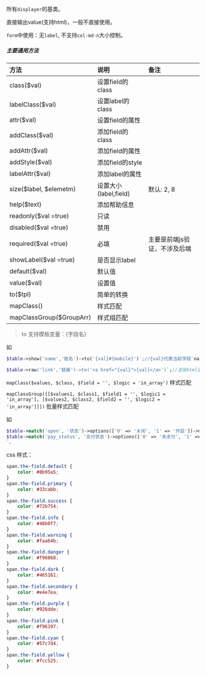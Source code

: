 所有`displayer`的基类。

直接输出value(支持html)，一般不直接使用。

`form`中使用：无`label`, 不支持`col-md-n`大小控制。

##### 主要通用方法
|  方法    |  说明    |  备注  |
| :-- | :-- | :-- |
|class($val)|设置field的class||
|labelClass($val) | 设置label的class ||
|attr($val) | 设置field的属性 ||
|addClass($val) |添加field的class ||
|addAttr($val) |添加field的属性 ||
|addStyle($val) |  添加field的style ||
|labelAttr($val) | 添加label的属性 ||
|size($label, $elemetm) | 设置大小(label,field)|默认: 2, 8|
|help($text) | 添加帮助信息 ||
|readonly($val =true) | 只读 ||
|disabled($val =true) | 禁用 ||
|required($val =true) | 必填 |主要是前端js验证，不涉及后端|
|showLabel($val =true) | 是否显示label ||
|default($val) | 默认值 ||
|value($val) | 设置值 ||
|to($tpl) | 简单的转换 ||
|mapClass() | 样式匹配 ||
|mapClassGroup($GroupArr) | 样式组匹配 ||

>to
支持模板变量：{字段名}  

如 
```php
$table->show('name','姓名')->to('{val}#{mobile}')`;//{val}代表当前字段`name`值，{mobile}为这条记录中的`mobile`字段值。

$table->raw('link','链接')->to('<a href="{val}">{val}</a>')`;//渲染html要用`raw`或`field`
```
`mapClass($values, $class, $field = '', $logic = 'in_array')` 样式匹配 

`mapClassGroup([[$values1, $class1, $field1 = '', $logic1 = 'in_array'], [$values2, $class2, $field2 = '', $logic2 = 'in_array']]])` 批量样式匹配  

如 
```php
$table->match('open', '状态')->options(['0' => '关闭', '1' => '开启'])->mapClass(1, 'hidden');
$table->match('pay_status', '支付状态')->options(['0' => '未支付', '1' => '已支付', '2' =>'已关闭'])->mapClassGroup([[1, 'success'], [2, 'danger']])
`。
```
css 样式：
```css
span.the-field.default {
    color: #8b95a5;
}
span.the-field.primary {
    color: #33cabb;
}
span.the-field.success {
    color: #72b754;
}
span.the-field.info {
    color: #48b0f7;
}
span.the-field.warning {
    color: #faa64b;
}
span.the-field.danger {
    color: #f96868;
}
span.the-field.dark {
    color: #465161;
}
span.the-field.secondary {
    color: #e4e7ea;
}
span.the-field.purple {
    color: #926dde;
}
span.the-field.pink {
    color: #f96197;
}
span.the-field.cyan {
    color: #57c7d4;
}
span.the-field.yellow {
    color: #fcc525;
}
```